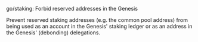 go/staking: Forbid reserved addresses in the Genesis

Prevent reserved staking addresses (e.g. the common pool address) from being
used as an account in the Genesis' staking ledger or as an address in the
Genesis' (debonding) delegations.

